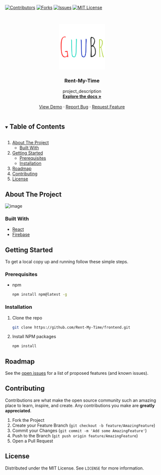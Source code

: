 <!-- PROJECT SHIELDS -->
[![Contributors][contributors-shield]][contributors-url]
[![Forks][forks-shield]][forks-url]
[![Issues][issues-shield]][issues-url]
[![MIT License][license-shield]][license-url]


<!-- PROJECT LOGO -->
<br />
<p align="center">
  <a href="https://github.com/Rent-My-Time/frontend">
    <img src="guubr/src/assets/GuuBr.svg" alt="Logo" width="150" height="150">
  </a>

  <h3 align="center">Rent-My-Time</h3>

  <p align="center">
    project_description
    <br />
    <a href="https://github.com/Rent-My-Time/frontend"><strong>Explore the docs »</strong></a>
    <br />
    <br />
    <a href="https://github.com/Rent-My-Time/frontend">View Demo</a>
    ·
    <a href="https://github.com/Rent-My-Time/frontend/issues">Report Bug</a>
    ·
    <a href="https://github.com/Rent-My-Time/frontend/issues">Request Feature</a>
  </p>
</p>

<!-- TABLE OF CONTENTS -->
<details open="open">
  <summary><h2 style="display: inline-block">Table of Contents</h2></summary>
  <ol>
    <li>
      <a href="#about-the-project">About The Project</a>
      <ul>
        <li><a href="#built-with">Built With</a></li>
      </ul>
    </li>
    <li>
      <a href="#getting-started">Getting Started</a>
      <ul>
        <li><a href="#prerequisites">Prerequisites</a></li>
        <li><a href="#installation">Installation</a></li>
      </ul>
    </li>
    <li><a href="#roadmap">Roadmap</a></li>
    <li><a href="#contributing">Contributing</a></li>
    <li><a href="#license">License</a></li>
  </ol>
 </details>



<!-- ABOUT THE PROJECT -->
## About The Project

![image](https://user-images.githubusercontent.com/77296586/132732896-8829bd82-820c-41f7-bedc-9112237a3503.png)

### Built With

* [React](https://reactjs.org/)
* [Firebase](https://firebase.google.com/)



<!-- GETTING STARTED -->
## Getting Started

To get a local copy up and running follow these simple steps.

### Prerequisites

* npm
  ```sh
  npm install npm@latest -g
  ```

### Installation

1. Clone the repo
   ```sh
   git clone https://github.com/Rent-My-Time/frontend.git
   ```
2. Install NPM packages
   ```sh
   npm install
   ```




<!-- ROADMAP -->
## Roadmap

See the [open issues](https://github.com/Rent-My-Time/frontend/issues) for a list of proposed features (and known issues).



<!-- CONTRIBUTING -->
## Contributing

Contributions are what make the open source community such an amazing place to learn, inspire, and create. Any contributions you make are **greatly appreciated**.

1. Fork the Project
2. Create your Feature Branch (`git checkout -b feature/AmazingFeature`)
3. Commit your Changes (`git commit -m 'Add some AmazingFeature'`)
4. Push to the Branch (`git push origin feature/AmazingFeature`)
5. Open a Pull Request



<!-- LICENSE -->
## License

Distributed under the MIT License. See `LICENSE` for more information.

<!-- MARKDOWN LINKS & IMAGES -->
[contributors-shield]: https://img.shields.io/github/contributors/Rent-My-Time/frontend.svg?style=for-the-badge
[contributors-url]: https://github.com/Rent-My-Time/frontend/graphs/contributors
[forks-shield]: https://img.shields.io/github/forks/Rent-My-Time/frontend.svg?style=for-the-badge
[forks-url]: https://github.com/Rent-My-Time/frontend/network/members
[issues-shield]: https://img.shields.io/github/issues/Rent-My-Time/frontend.svg?style=for-the-badge
[issues-url]: https://img.shields.io/github/issues/Rent-My-Time/frontend
[license-shield]: https://img.shields.io/github/license/Rent-My-Time/frontend.svg?style=for-the-badge
[license-url]: https://img.shields.io/github/license/Rent-My-Time/frontend
